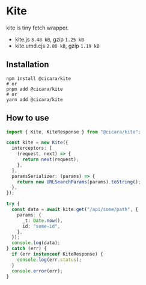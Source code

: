 # Kite

kite is tiny fetch wrapper.

- kite.js `3.48 kB`, gzip `1.25 kB`
- kite.umd.cjs `2.80 kB`, gzip `1.19 kB`

## Installation

```shell
npm install @cicara/kite
# or
pnpm add @cicara/kite
# or
yarn add @cicara/kite
```

## How to use

```ts
import { Kite, KiteResponse } from "@cicara/kite";

const kite = new Kite({
  interceptors: [
    (request, next) => {
      return next(request);
    },
  ],
  paramsSerializer: (params) => {
    return new URLSearchParams(params).toString();
  },
});

try {
  const data = await kite.get("/api/some/path", {
    params: {
      _t: Date.now(),
      id: "some-id",
    },
  });
  console.log(data);
} catch (err) {
  if (err instanceof KiteResponse) {
    console.log(err.status);
  }
  console.error(err);
}
```
